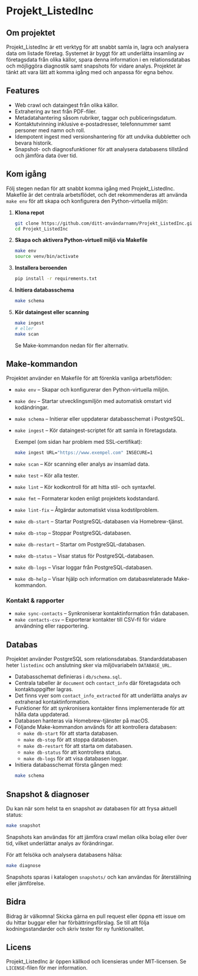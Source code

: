 # Projekt_ListedInc

## Om projektet
Projekt_ListedInc är ett verktyg för att snabbt samla in, lagra och analysera data om listade företag. Systemet är byggt för att underlätta insamling av företagsdata från olika källor, spara denna information i en relationsdatabas och möjliggöra diagnostik samt snapshots för vidare analys. Projektet är tänkt att vara lätt att komma igång med och anpassa för egna behov.

## Features
- Web crawl och dataingest från olika källor.
- Extrahering av text från PDF-filer.
- Metadatahantering såsom rubriker, taggar och publiceringsdatum.
- Kontaktutvinning inklusive e-postadresser, telefonnummer samt personer med namn och roll.
- Idempotent ingest med versionshantering för att undvika dubbletter och bevara historik.
- Snapshot- och diagnosfunktioner för att analysera databasens tillstånd och jämföra data över tid.

## Kom igång

Följ stegen nedan för att snabbt komma igång med Projekt_ListedInc. Makefile är det centrala arbetsflödet, och det rekommenderas att använda `make env` för att skapa och konfigurera den Python-virtuella miljön:

1. **Klona repot**
   ```bash
   git clone https://github.com/ditt-användarnamn/Projekt_ListedInc.git
   cd Projekt_ListedInc
   ```
2. **Skapa och aktivera Python-virtuell miljö via Makefile**
   ```bash
   make env
   source venv/bin/activate
   ```
3. **Installera beroenden**
   ```bash
   pip install -r requirements.txt
   ```
4. **Initiera databasschema**
   ```bash
   make schema
   ```
5. **Kör dataingest eller scanning**
   ```bash
   make ingest
   # eller
   make scan
   ```
   Se Make-kommandon nedan för fler alternativ.

## Make-kommandon

Projektet använder en Makefile för att förenkla vanliga arbetsflöden:

- `make env` – Skapar och konfigurerar den Python-virtuella miljön.
- `make dev` – Startar utvecklingsmiljön med automatisk omstart vid kodändringar.
- `make schema` – Initierar eller uppdaterar databasschemat i PostgreSQL.
- `make ingest` – Kör dataingest-scriptet för att samla in företagsdata.
  
  Exempel (om sidan har problem med SSL‑certifikat):
  ```bash
  make ingest URL="https://www.exempel.com" INSECURE=1
  ```
- `make scan` – Kör scanning eller analys av insamlad data.
- `make test` – Kör alla tester.
- `make lint` – Kör kodkontroll för att hitta stil- och syntaxfel.
- `make fmt` – Formaterar koden enligt projektets kodstandard.
- `make lint-fix` – Åtgärdar automatiskt vissa kodstilproblem.
- `make db-start` – Startar PostgreSQL-databasen via Homebrew-tjänst.
- `make db-stop` – Stoppar PostgreSQL-databasen.
- `make db-restart` – Startar om PostgreSQL-databasen.
- `make db-status` – Visar status för PostgreSQL-databasen.
- `make db-logs` – Visar loggar från PostgreSQL-databasen.
- `make db-help` – Visar hjälp och information om databasrelaterade Make-kommandon.

### Kontakt & rapporter

- `make sync-contacts` – Synkroniserar kontaktinformation från databasen.
- `make contacts-csv` – Exporterar kontakter till CSV-fil för vidare användning eller rapportering.

## Databas

Projektet använder PostgreSQL som relationsdatabas. Standarddatabasen heter `listedinc` och anslutning sker via miljövariabeln `DATABASE_URL`.

- Databasschemat definieras i `db/schema.sql`.
- Centrala tabeller är `document` och `contact_info` där företagsdata och kontaktuppgifter lagras.
- Det finns vyer som `contact_info_extracted` för att underlätta analys av extraherad kontaktinformation.
- Funktioner för att synkronisera kontakter finns implementerade för att hålla data uppdaterad.
- Databasen hanteras via Homebrew-tjänster på macOS.
- Följande Make-kommandon används för att kontrollera databasen:
  - `make db-start` för att starta databasen.
  - `make db-stop` för att stoppa databasen.
  - `make db-restart` för att starta om databasen.
  - `make db-status` för att kontrollera status.
  - `make db-logs` för att visa databasen loggar.
- Initiera databasschemat första gången med:
  ```bash
  make schema
  ``` 

## Snapshot & diagnoser

Du kan när som helst ta en snapshot av databasen för att frysa aktuell status:

```bash
make snapshot
```

Snapshots kan användas för att jämföra crawl mellan olika bolag eller över tid, vilket underlättar analys av förändringar.

För att felsöka och analysera databasens hälsa:

```bash
make diagnose
```

Snapshots sparas i katalogen `snapshots/` och kan användas för återställning eller jämförelse.

## Bidra

Bidrag är välkomna! Skicka gärna en pull request eller öppna ett issue om du hittar buggar eller har förbättringsförslag. Se till att följa kodningsstandarder och skriv tester för ny funktionalitet.

## Licens

Projekt_ListedInc är öppen källkod och licensieras under MIT-licensen. Se `LICENSE`-filen för mer information.